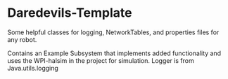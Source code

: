 # Daredevils-Template
Some helpful classes for logging, NetworkTables, and properties files for any robot.

Contains an Example Subsystem that implements added functionality and uses the WPI-halsim in the project for simulation.
Logger is from Java.utils.logging
